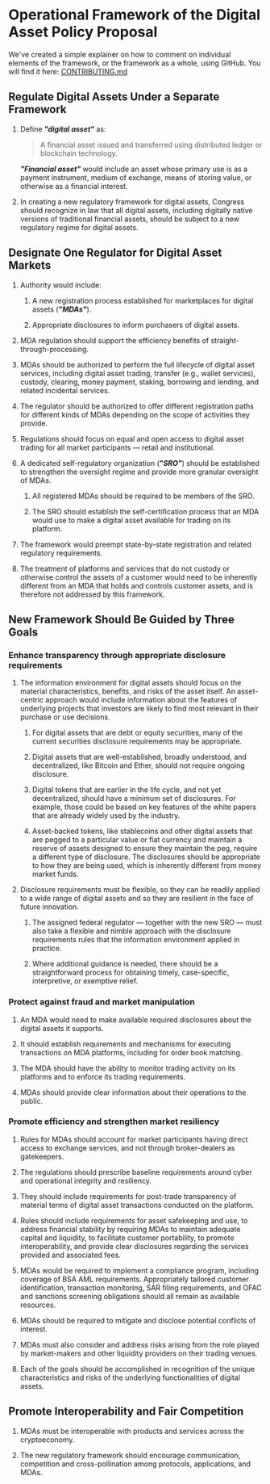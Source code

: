 # Operational Framework of the Digital Asset Policy Proposal

We've created a simple explainer on how to comment on individual elements of the
framework, or the framework as a whole, using GitHub. You will find it here:
[CONTRIBUTING.md](CONTRIBUTING.md)

## Regulate Digital Assets Under a Separate Framework

1. Define **_"digital asset"_** as:

    > A financial asset issued and transferred using distributed ledger or
    > blockchain technology.

    **_"Financial asset"_** would include an asset whose primary use is as a
    payment instrument, medium of exchange, means of storing value, or otherwise
    as a financial interest.

2. In creating a new regulatory framework for digital assets, Congress should
   recognize in law that all digital assets, including digitally native versions
   of traditional financial assets, should be subject to a new regulatory regime
   for digital assets.

## Designate One Regulator for Digital Asset Markets

1. Authority would include:

    1. A new registration process established for marketplaces for digital
        assets (**_"MDAs"_**).

    2. Appropriate disclosures to inform purchasers of digital assets.

2. MDA regulation should support the efficiency benefits of
   straight-through-processing.

3. MDAs should be authorized to perform the full lifecycle of digital asset
   services, including digital asset trading, transfer (e.g., wallet services),
   custody, clearing, money payment, staking, borrowing and lending, and related
   incidental services.

4. The regulator should be authorized to offer different registration paths for
   different kinds of MDAs depending on the scope of activities they provide.

5. Regulations should focus on equal and open access to digital asset trading
   for all market participants — retail and institutional.

6. A dedicated self-regulatory organization (**"_SRO"_**) should be established
   to strengthen the oversight regime and provide more granular oversight of
   MDAs.

    1. All registered MDAs should be required to be members of the SRO.

    2. The SRO should establish the self-certification process that an MDA would
        use to make a digital asset available for trading on its platform.

7. The framework would preempt state-by-state registration and related
   regulatory requirements.

8. The treatment of platforms and services that do not custody or otherwise
   control the assets of a customer would need to be inherently different from
   an MDA that holds and controls customer assets, and is therefore not
   addressed by this framework.

## New Framework Should Be Guided by Three Goals

### Enhance transparency through appropriate disclosure requirements

   1. The information environment for digital assets should focus on the
      material characteristics, benefits, and risks of the asset itself. An
      asset-centric approach would include information about the features of
      underlying projects that investors are likely to find most relevant in
      their purchase or use decisions.

      1. For digital assets that are debt or equity securities, many of the
         current securities disclosure requirements may be appropriate.

      2. Digital assets that are well-established, broadly understood, and
         decentralized, like Bitcoin and Ether, should not require ongoing
         disclosure.

      3. Digital tokens that are earlier in the life cycle, and not yet
         decentralized, should have a minimum set of disclosures. For example,
         those could be based on key features of the white papers that are
         already widely used by the industry.

      4. Asset-backed tokens, like stablecoins and other digital assets that are
         pegged to a particular value or fiat currency and maintain a reserve of
         assets designed to ensure they maintain the peg, require a different
         type of disclosure. The disclosures should be appropriate to how they
         are being used, which is inherently different from money market funds.

   2. Disclosure requirements must be flexible, so they can be readily applied
      to a wide range of digital assets and so they are resilient in the face of
      future innovation.

      1. The assigned federal regulator — together with the new SRO — must also
         take a flexible and nimble approach with the disclosure requirements
         rules that the information environment applied in practice.

      2. Where additional guidance is needed, there should be a straightforward
         process for obtaining timely, case-specific, interpretive, or exemptive
         relief.

### Protect against fraud and market manipulation

   1. An MDA would need to make available required disclosures about the digital
      assets it supports.

   2. It should establish requirements and mechanisms for executing transactions
      on MDA platforms, including for order book matching.

   3. The MDA should have the ability to monitor trading activity on its
      platforms and to enforce its trading requirements.

   4. MDAs should provide clear information about their operations to the
      public.

### Promote efficiency and strengthen market resiliency

   1. Rules for MDAs should account for market participants having direct access
      to exchange services, and not through broker-dealers as gatekeepers.

   2. The regulations should prescribe baseline requirements around cyber and
      operational integrity and resiliency.

   3. They should include requirements for post-trade transparency of material
      terms of digital asset transactions conducted on the platform.

   4. Rules should include requirements for asset safekeeping and use, to
      address financial stability by requiring MDAs to maintain adequate capital
      and liquidity, to facilitate customer portability, to promote
      interoperability, and provide clear disclosures regarding the services
      provided and associated fees.

   5. MDAs would be required to implement a compliance program, including
      coverage of BSA AML requirements. Appropriately tailored customer
      identification, transaction monitoring, SAR filing requirements, and OFAC
      and sanctions screening obligations should all remain as available
      resources.

   6. MDAs should be required to mitigate and disclose potential conflicts of
      interest.

   7. MDAs must also consider and address risks arising from the role played by
      market-makers and other liquidity providers on their trading venues.

4. Each of the goals should be accomplished in recognition of the unique
   characteristics and risks of the underlying functionalities of digital
   assets.

## Promote Interoperability and Fair Competition

1. MDAs must be interoperable with products and services across the
   cryptoeconomy.

2. The new regulatory framework should encourage communication, competition and
   cross-pollination among protocols, applications, and MDAs.
